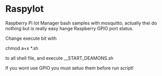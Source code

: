 # RaspyIot
Raspberry Pi Iot Manager bash samples with mosquitto, actually thei do nothing but is really easy hange Raspberry GPIO port status.

Change execute bit with

chmod a+x *.sh

to all shell file, and execute __START_DEAMONS.sh

If you wont use GPIO you must setuo them before run script!
